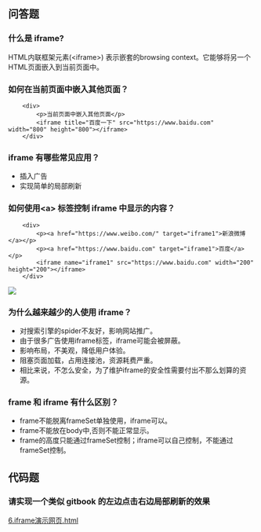 ## 问答题  
### 什么是 iframe?  
HTML内联框架元素(&lt;iframe>) 表示嵌套的browsing context。它能够将另一个HTML页面嵌入到当前页面中。  
### 如何在当前页面中嵌入其他页面？  
```
    <div>
        <p>当前页面中嵌入其他页面</p>
        <iframe title="百度一下" src="https://www.baidu.com" width="800" height="800"></iframe>
    </div>
```  
### iframe 有哪些常见应用？  
* 插入广告
* 实现简单的局部刷新  

### 如何使用&lt;a> 标签控制 iframe 中显示的内容？  
```
    <div>
        <p><a href="https://www.weibo.com/" target="iframe1">新浪微博</a></p>
        <p><a href="https://www.baidu.com" target="iframe1">百度</a></p>
        <iframe name="iframe1" src="https://www.baidu.com" width="200" height="200"></iframe>
    </div>
```
![](https://work.mafengshe.com/static/upload/article/pic1566018697575.jpg) 

### 为什么越来越少的人使用 iframe？  
* 对搜索引擎的spider不友好，影响网站推广。
* 由于很多广告使用iframe标签，iframe可能会被屏蔽。
* 影响布局，不美观，降低用户体验。
* 阻塞页面加载，占用连接池，资源耗费严重。
* 相比来说，不怎么安全，为了维护iframe的安全性需要付出不那么划算的资源。  

### frame 和 iframe 有什么区别？  
* frame不能脱离frameSet单独使用，iframe可以。  
* frame不能放在body中,否则不能正常显示。  
* frame的高度只能通过frameSet控制；iframe可以自己控制，不能通过frameSet控制。  

## 代码题  
### 请实现一个类似 gitbook 的左边点击右边局部刷新的效果  
[6.iframe演示网页.html](https://zhouxv.github.io/mfs-homework/6.Iframe/6.iframe%E6%BC%94%E7%A4%BA%E7%BD%91%E9%A1%B5.html)